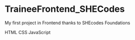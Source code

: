 # TraineeFrontend_SHECodes
My first project in Frontend thanks to SHEcodes Foundations

HTML
CSS 
JavaScript
 
